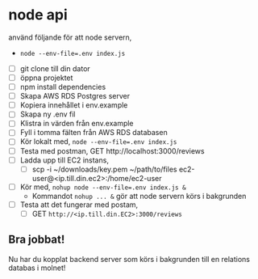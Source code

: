 # node api
använd följande för att node servern,
- `node --env-file=.env index.js`

- [ ] git clone till din dator
- [ ] öppna projektet
- [ ] npm install dependencies
- [ ] Skapa AWS RDS Postgres server
- [ ] Kopiera innehållet i env.example
- [ ] Skapa ny .env fil
- [ ] Klistra in värden från env.example
- [ ] Fyll i tomma fälten från AWS RDS databasen
- [ ] Kör lokalt med, `node --env-file=.env index.js`
- [ ] Testa med postman, GET http://localhost:3000/reviews
- [ ] Ladda upp till EC2 instans,
  - [ ] scp -i ~/downloads/key.pem ~/path/to/files ec2-user@<ip.till.din.ec2>:/home/ec2-user 
- [ ] Kör med, `nohup node --env-file=.env index.js &`
  - Kommandot `nohup ... &` gör att node servern körs i bakgrunden
- [ ] Testa att det fungerar med postam,
  - [ ] GET `http://<ip.till.din.EC2>:3000/reviews`

## Bra jobbat!
Nu har du kopplat backend server som körs i bakgrunden till en relations databas i molnet!
